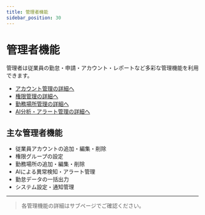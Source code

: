 ```yaml
---
title: 管理者機能
sidebar_position: 30
---
```


# 管理者機能

管理者は従業員の勤怠・申請・アカウント・レポートなど多彩な管理機能を利用できます。

- [アカウント管理の詳細へ](/docs/admin-account)
- [権限管理の詳細へ](/docs/admin-roles)
- [勤務場所管理の詳細へ](/docs/admin-worklocation)
- [AI分析・アラート管理の詳細へ](/docs/admin-ai)

## 主な管理者機能
- 従業員アカウントの追加・編集・削除
- 権限グループの設定
- 勤務場所の追加・編集・削除
- AIによる異常検知・アラート管理
- 勤怠データの一括出力
- システム設定・通知管理

---

> 各管理機能の詳細はサブページでご確認ください。
